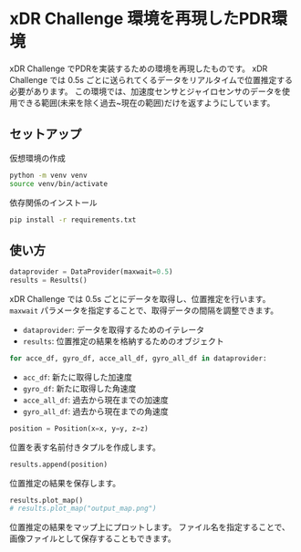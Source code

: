 # xDR Challenge 環境を再現したPDR環境
xDR Challenge でPDRを実装するための環境を再現したものです。
xDR Challenge では 0.5s ごとに送られてくるデータをリアルタイムで位置推定する必要があります。
この環境では、加速度センサとジャイロセンサのデータを使用できる範囲(未来を除く過去~現在の範囲)だけを返すようにしています。

## セットアップ
仮想環境の作成
```bash
python -m venv venv
source venv/bin/activate
```

依存関係のインストール
```bash
pip install -r requirements.txt
```

## 使い方
```py
dataprovider = DataProvider(maxwait=0.5)
results = Results()
```
xDR Challenge では 0.5s ごとにデータを取得し、位置推定を行います。
`maxwait` パラメータを指定することで、取得データの間隔を調整できます。

- `dataprovider`: データを取得するためのイテレータ
- `results`: 位置推定の結果を格納するためのオブジェクト

```py
for acce_df, gyro_df, acce_all_df, gyro_all_df in dataprovider:
```
- `acc_df`: 新たに取得した加速度
- `gyro_df`: 新たに取得した角速度
- `acce_all_df`: 過去から現在までの加速度
- `gyro_all_df`: 過去から現在までの角速度

```py
position = Position(x=x, y=y, z=z)
```
位置を表す名前付きタプルを作成します。

```py
results.append(position)
```
位置推定の結果を保存します。

```py
results.plot_map()
# results.plot_map("output_map.png")
```
位置推定の結果をマップ上にプロットします。
ファイル名を指定することで、画像ファイルとして保存することもできます。
